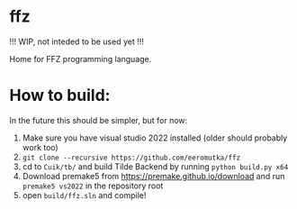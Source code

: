 # ffz

!!! WIP, not inteded to be used yet !!!

Home for FFZ programming language.

# How to build:

In the future this should be simpler, but for now:

1. Make sure you have visual studio 2022 installed (older should probably work too)
2. `git clone --recursive https://github.com/eeromutka/ffz`
3. cd to `Cuik/tb/` and build Tilde Backend by running `python build.py x64`
4. Download premake5 from https://premake.github.io/download and run `premake5 vs2022` in the repository root
5. open `build/ffz.sln` and compile!

